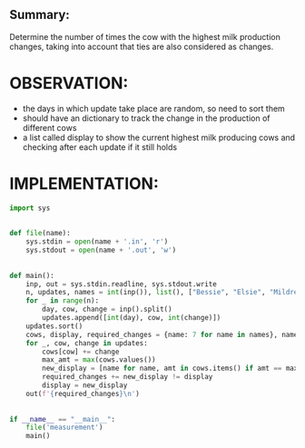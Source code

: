 ## Summary:
Determine the number of times the cow with the highest milk production changes, taking into account that ties are also considered as changes.

# OBSERVATION:
- the days in which update take place are random, so need to sort them
- should have an dictionary to track the change in the production of different cows
- a list called display to show the current highest milk producing cows and checking after each update if it still holds

# IMPLEMENTATION:
```py
import sys  
  
  
def file(name):  
    sys.stdin = open(name + '.in', 'r')  
    sys.stdout = open(name + '.out', 'w')  
  
  
def main():  
    inp, out = sys.stdin.readline, sys.stdout.write  
    n, updates, names = int(inp()), list(), ["Bessie", "Elsie", "Mildred"]  
    for _ in range(n):  
        day, cow, change = inp().split()  
        updates.append([int(day), cow, int(change)])  
    updates.sort()  
    cows, display, required_changes = {name: 7 for name in names}, names.copy(), 0  
    for _, cow, change in updates:  
        cows[cow] += change  
        max_amt = max(cows.values())  
        new_display = [name for name, amt in cows.items() if amt == max_amt]  
        required_changes += new_display != display  
        display = new_display  
    out(f'{required_changes}\n')  
  
  
if __name__ == "__main__":  
    file('measurement')  
    main()
```